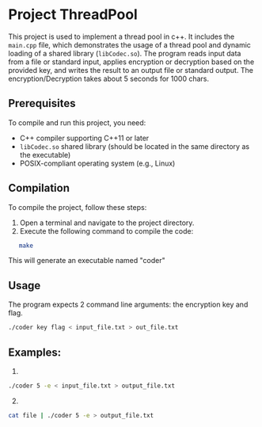 # Project ThreadPool

This project is used to implement a thread pool in c++. It includes the `main.cpp` file, which demonstrates the usage of a thread pool and dynamic loading of a shared library (`libCodec.so`). The program reads input data from a file or standard input, applies encryption or decryption based on the provided key, and writes the result to an output file or standard output. The encryption/Decryption takes about 5 seconds for 1000 chars.

## Prerequisites

To compile and run this project, you need:

- C++ compiler supporting C++11 or later
- `libCodec.so` shared library (should be located in the same directory as the executable)
- POSIX-compliant operating system (e.g., Linux)

## Compilation

To compile the project, follow these steps:

1. Open a terminal and navigate to the project directory.
2. Execute the following command to compile the code:

```bash
   make 
   ```
This will generate an executable named "coder"

## Usage

The program expects 2 command line arguments: the encryption key and flag.
```bash
./coder key flag < input_file.txt > out_file.txt
```

## Examples:
1. 
```bash
./coder 5 -e < input_file.txt > output_file.txt
```
2. 
```bash
cat file | ./coder 5 -e > output_file.txt 
```

